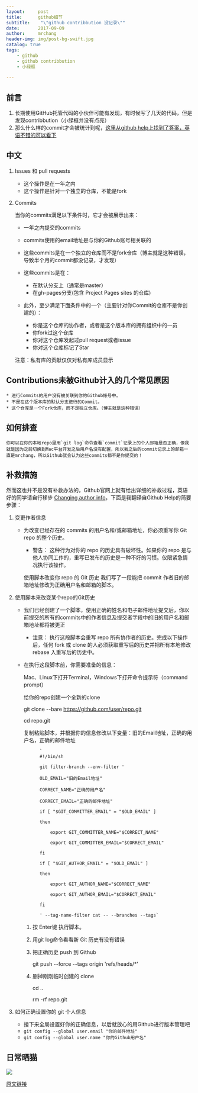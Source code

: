 ```yaml
---
layout:     post
title:      github细节
subtitle:    "\"github contribbution 没记录\""
date:       2017-09-09
author:     mrchang
header-img: img/post-bg-swift.jpg
catalog: true
tags:
    - github
    - github contribbution
    - 小绿框
   
---
```


## 前言
1. 长期使用GitHub托管代码的小伙伴可能有发现，有时候写了几天的代码，但是发现contribbution（小绿框并没有点亮）
2. 那么什么样的commit才会被统计到呢，[这里从github help上找到了答案，英语不错的可以看下](https://help.github.com/articles/why-are-my-contributions-not-showing-up-on-my-profile/)

## 中文
1. Issues 和 pull requests
	* 这个操作是在一年之内
   * 这个操作是针对一个独立的仓库，不能是fork
2. Commits
  
   当你的commits满足以下条件时，它才会被展示出来：
   * 一年之内提交的commits
	* commits使用的email地址是与你的Github账号相关联的
	* 这些commits是在一个独立的仓库而不是fork仓库（博主就是这种错误，导致半个月的commit都没记录，才发现）
	* 这些commits是在：
		* 在默认分支上（通常是master）
		* 在gh-pages分支(包含 Project Pages sites 的仓库)
	* 此外，至少满足下面条件中的一个（主要针对你Commit的仓库不是你创建的）：

		* 你是这个仓库的协作者，或者是这个版本库的拥有组织中的一员
		* 你fork过这个仓库
		* 你对这个仓库发起过pull request或者issue
		* 你对这个仓库标记了Star
		
	注意：私有库的贡献仅仅对私有库成员显示
## Contributions未被Github计入的几个常见原因
	* 进行Commits的用户没有被关联到你的Github帐号中。
	* 不是在这个版本库的默认分支进行的Commit。
	* 这个仓库是一个Fork仓库，而不是独立仓库。（博主就是这种错误）
## 如何排查
	你可以在你的本地repo里用`git log`命令查看`commit`记录上的个人邮箱是否正确，像我就是因为之前切换到Mac平台开发之后用户名没有配置，所以我之后的commit记录上的邮箱一直是mrchang，所以Github就会认为这些commits都不是你提交的！
	
## 补救措施
然而这也并不是没有补救办法的，Github官网上就有给出详细的补救过程，英语好的同学请自行移步 [Changing author info](https://help.github.com/articles/changing-author-info/)，下面是我翻译自Github Help的简要步骤：

1. 变更作者信息
	* 为改变已经存在的 commits 的用户名和/或邮箱地址，你必须重写你 Git repo 的整个历史。
		 * 警告： 这种行为对你的 repo 的历史具有破坏性。如果你的 repo 是与他人协同工作的，重写已发布的历史是一种不好的习惯。仅限紧急情况执行该操作。

	
		使用脚本改变你 repo 的 Git 历史
		我们写了一段能把 commit 作者旧的邮箱地址修改为正确用户名和邮箱的脚本。
2. 使用脚本来改变某个repo的Git历史
	* 我们已经创建了一个脚本，使用正确的姓名和电子邮件地址提交后，你以前提交的所有的commits中的作者信息及提交者字段中的旧的用户名和邮箱地址都将被更正

		* 注意： 执行这段脚本会重写 repo 所有协作者的历史。完成以下操作后，任何 fork 或 clone 的人必须获取重写后的历史并把所有本地修改 rebase 入重写后的历史中。
	* 在执行这段脚本前，你需要准备的信息：

		Mac、Linux下打开Terminal，Windows下打开命令提示符（command prompt）
		
		给你的repo创建一个全新的clone
		
		git clone --bare https://github.com/user/repo.git
		
		cd repo.git
		
		复制粘贴脚本，并根据你的信息修改以下变量：旧的Email地址，正确的用户名，正确的邮件地址
				
				`
				#!/bin/sh
				
				git filter-branch --env-filter '
				
				OLD_EMAIL="旧的Email地址"
				
				CORRECT_NAME="正确的用户名"
				
				CORRECT_EMAIL="正确的邮件地址"
				
				if [ "$GIT_COMMITTER_EMAIL" = "$OLD_EMAIL" ]
				
				then
				
   	 				export GIT_COMMITTER_NAME="$CORRECT_NAME"
   	 				
    				export GIT_COMMITTER_EMAIL="$CORRECT_EMAIL"
    				
				fi
				
				if [ "$GIT_AUTHOR_EMAIL" = "$OLD_EMAIL" ]
				
				then
				
				    export GIT_AUTHOR_NAME="$CORRECT_NAME"
				    
				    export GIT_AUTHOR_EMAIL="$CORRECT_EMAIL"
				    
				fi
				
				' --tag-name-filter cat -- --branches --tags`
		1. 按 Enter键 执行脚本。
		
		2. 用git log命令看看新 Git 历史有没有错误
			
		3. 把正确历史 push 到 Github
		
			git push --force --tags origin 'refs/heads/*'
			
		4. 删掉刚刚临时创建的 clone
		
			cd ..
			
			rm -rf repo.git
		
3. 如何正确设置你的 git 个人信息
	* 接下来全局设置好你的正确信息，以后就放心的用Github进行版本管理吧
	* `git config --global user.email "你的邮件地址"`
	* `git config --global user.name "你的Github用户名"`
	

## 日常晒猫

![](http://ovwa7dn9w.bkt.clouddn.com/17-9-9/31643841.jpg)

	
[原文链接](https://segmentfault.com/a/1190000004318632)	